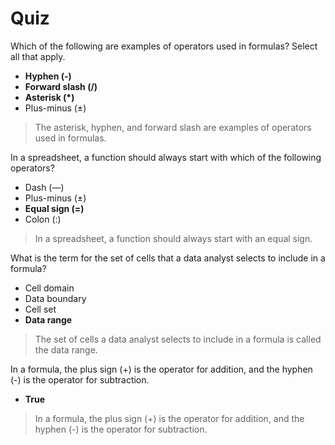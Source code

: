 # Quiz
Which of the following are examples of operators used in formulas? Select all that apply.

* **Hyphen (-)**
* **Forward slash (/)**
* **Asterisk (*)**
* Plus-minus (±)

> The asterisk, hyphen, and forward slash are examples of operators used in formulas.

In a spreadsheet, a function should always start with which of the following operators?

* Dash (—)
* Plus-minus (±)
* **Equal sign (=)**
* Colon (:)

> In a spreadsheet, a function should always start with an equal sign.

What is the term for the set of cells that a data analyst selects to include in a formula?

* Cell domain
* Data boundary
* Cell set
* **Data range**

> The set of cells a data analyst selects to include in a formula is called the data range.

In a formula, the plus sign (+) is the operator for addition, and the hyphen (-) is the operator for subtraction. 

* **True**

> In a formula, the plus sign (+) is the operator for addition, and the hyphen (-) is the operator for subtraction. 

